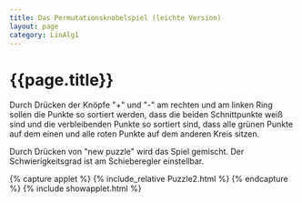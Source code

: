 ```yaml
---
title: Das Permutationsknobelspiel (leichte Version)
layout: page
category: LinAlg1
---
```



# {{page.title}}

Durch Drücken der Knöpfe "+" und "-" am rechten und am linken Ring sollen die Punkte so sortiert werden, dass die beiden Schnittpunkte weiß sind und die verbleibenden Punkte so sortiert sind, dass alle grünen Punkte auf dem einen und alle roten Punkte auf dem anderen Kreis sitzen.

Durch Drücken von "new puzzle" wird das Spiel gemischt. Der Schwierigkeitsgrad ist am Schieberegler einstellbar.


{% capture applet %} {% include_relative Puzzle2.html %} {% endcapture %}
{% include showapplet.html %}

